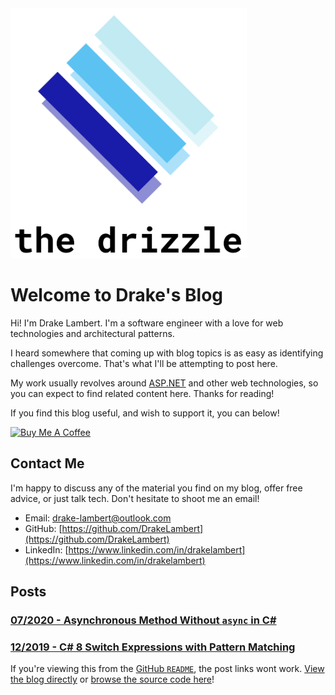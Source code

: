 <img src="/media/logo_transparent_cropped_text.png" alt="the drizzle logo" height="400"/>

# Welcome to Drake's Blog

Hi! I'm Drake Lambert. I'm a software engineer with a love for web technologies and architectural patterns.

I heard somewhere that coming up with blog topics is as easy as identifying challenges overcome. That's what I'll be attempting to post here.

My work usually revolves around [ASP.NET](https://dotnet.microsoft.com/apps/aspnet) and other web technologies, so you can expect to find related content here. Thanks for reading!

If you find this blog useful, and wish to support it, you can below!

<a href="https://www.buymeacoffee.com/drakelambert" target="_blank"><img src="https://cdn.buymeacoffee.com/buttons/default-blue.png" alt="Buy Me A Coffee" style="height: 51px !important;width: 217px !important;" ></a>

## Contact Me

I'm happy to discuss any of the material you find on my blog, offer free advice, or just talk tech. Don't hesitate to shoot me an email!

- Email: [drake-lambert@outlook.com](mailto:drake-lambert@outlook.com)
- GitHub: [https://github.com/DrakeLambert](https://github.com/DrakeLambert)
- LinkedIn: [https://www.linkedin.com/in/drakelambert](https://www.linkedin.com/in/drakelambert)

## Posts

### [07/2020 - Asynchronous Method Without `async` in C#](/2020/07/Asynchronous-Method-Without-async-in-C%23)

### [12/2019 - C# 8 Switch Expressions with Pattern Matching](/2019/12/C%23-8-Switch-Expressions-with-Pattern-Matching)

If you're viewing this from the [GitHub `README`](https://github.com/DrakeLambert/the-drizzle), the post links wont work. [View the blog directly](https://drakelambert.dev/) or [browse the source code here](https://github.com/DrakeLambert/the-drizzle)!
